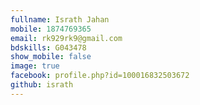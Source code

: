 ```yaml
---
fullname: Israth Jahan  
mobile: 1874769365
email: rk929rk9@gmail.com
bdskills: G043478
show_mobile: false
image: true
facebook: profile.php?id=100016832503672 
github: israth
---
```

